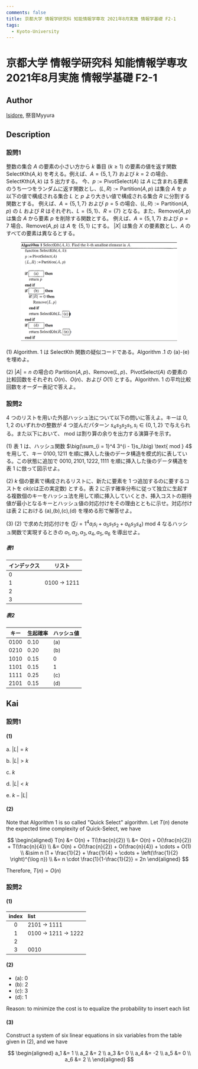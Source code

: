```yaml
---
comments: false
title: 京都大学 情報学研究科 知能情報学専攻 2021年8月実施 情報学基礎 F2-1
tags:
  - Kyoto-University
---
```

# 京都大学 情報学研究科 知能情報学専攻 2021年8月実施 情報学基礎 F2-1

## **Author**
[Isidore](https://github.com/heacsing), 祭音Myyura

## **Description**
### 設問1
整数の集合 $A$ の要素の小さい方から $k$ 番目 $(k \ge 1)$ の要素の値を返す関数 $\text{SelectKth}(A,k)$ を考える。例えば、$A = \{5,1,7\}$ および $k = 2$ の場合、$\text{SelectKth}(A,k)$ は $5$ 出力する。
今、$p:= \text{PivotSelect}(A)$ は $A$ に含まれる要素のうち一つをランダムに返す関数とし、$(L,R):= \text{Partition}(A,p)$ は集合 $A$ を $p$ 以下の値で構成される集合 $L$ と $p$ より大きい値で構成される集合 $R$ に分割する関数とする。
例えば、$A = \{5,1,7\}$ および $p = 5$ の場合、$(L,R):= \text{Partition}(A,p)$ の $L$ および $R$ はそれぞれ、$L = \{5,1\}$、$R = \{7\}$ となる。また、$\text{Remove}(A,p)$ は集合 $A$ から要素 $p$ を削除する関数とする。
例えば、$A = \{5,1,7\}$ および $p = 7$ 場合、$\text{Remove}(A,p)$ は $A$ を $\{5,1\}$ にする。
$|X|$ は集合 $X$ の要素数とし、$A$ のすべての要素は異なるとする。

<figure style="text-align:center;">
  <img src="https://raw.githubusercontent.com/Myyura/the_kai_project_assets/main/kakomonn/kyoto_university/informatics/ist_202108_kiso_f2_1_p1.png" width="500" alt=""/>
</figure>

(1) Algorithm. $1$ は SelectKth 関数の疑似コードである。Algorithm .$1$ の (a)-(e) を埋めよ。

(2) $|A| = n$ の場合の $\text{Partition}(A,p)$、$\text{Remove}(L,p)$、$\text{PivotSelect}(A)$ の要素の比較回数をそれぞれ $O(n)$、$O(n)$、および $O(1)$ とする。Algorithm. $1$ の平均比較回数をオーダー表記で答えよ。

### 設問2

$4$ つのリストを用いた外部ハッシュ法について以下の問いに答えよ。キーは $0,1,2$ のいずれかの整数が $4$ つ並んだパターン $s_4s_3s_2s_1,s_i \in \{0,1,2\}$ で与えられる。また以下において、$\text{ mod }$ は割り算の余りを出力する演算子を示す。

(1) 表 $1$ は、ハッシュ関数 $\big(\sum_{i = 1}^4 3^{i - 1}s_i\big) \text{ mod } 4$ を用して、キー $0100,1211$ を順に挿入した後のデータ構造を模式的に表している。この状態に追加で $0010,2101,1222,1111$ を順に挿入した後のデータ構造を表 $1$ に倣って図示せよ。

(2) $k$ 個の要素で構成されるリストに、新たに要素を $1$ つ追加するのに要するコストを $ck(c\text{は正の実定数})$ とする。表 $2$ に示す確率分布に従って独立に生起する複数個のキーをハッシュ法を用して順に挿入していくとき、挿入コストの期待値が最小となるキーとハッシュ値の対応付けをその理由とともに示せ。対応付けは表 $2$ における (a),(b),(c),(d) を埋める形で解答せよ。

(3) (2) で求めた対応付けを $\big(\sum{i = 1}^4 a_is_i + a_5s_1s_2 + a_6s_3s_4\big)\text{ mod } 4$ なるハッシュ関数で実現するときの $a_1,a_2,a_3,a_4,a_5,a_6$ を導出せよ。

##### 表1

|インデックス|リスト|
|-|-|
|0||
|1|0100 $\rightarrow$ 1211|
|2||
|3||

##### 表2

|キー|生起確率|ハッシュ値|
|-|-|-|
|0100|0.10|(a)|
|0210|0.20|(b)|
|1010|0.15|0|
|1101|0.15|1|
|1111|0.25|(c)|
|2101|0.15|(d)|

## **Kai**

### 設問1
#### (1)

a. $|L| = k$ 

b. $|L| > k$

c. $k$

d. $|L| < k$

e. $k - |L|$

#### (2)
Note that Algorithm 1 is so called "Quick Select" algorithm.
Let $T(n)$ denote the expected time complexity of Quick-Select, we have

$$
\begin{aligned}
T(n) &= O(n) + T(\frac{n}{2}) \\
&= O(n) + O(\frac{n}{2}) + T(\frac{n}{4}) \\
&= O(n) + O(\frac{n}{2}) + O(\frac{n}{4}) + \cdots + O(1) \\
&\sim n (1 + \frac{1}{2} + \frac{1}{4} + \cdots + \left(\frac{1}{2} \right)^{\log n}) \\
&= n \cdot \frac{1}{1-\frac{1}{2}} = 2n
\end{aligned}
$$

Therefore, $T(n) = O(n)$

### 設問2
#### (1)

|index|list|
|:-:|:-|
|0|2101 -> 1111|
|1|0100 -> 1211 -> 1222|
|2||
|3|0010|

#### (2)
- (a): 0
- (b): 2
- ($c$): 3
- (d): 1

Reason: to minimize the cost is to equalize the probability to insert each list

#### (3)

Construct a system of six linear equations in six variables from the table given in (2), and we have

$$
\begin{aligned}
    a_1 &= 1 \\
    a_2 &= 2 \\
    a_3 &= 0 \\ 
    a_4 &= -2 \\
    a_5 &= 0 \\
    a_6 &= 2 \\
\end{aligned}
$$
